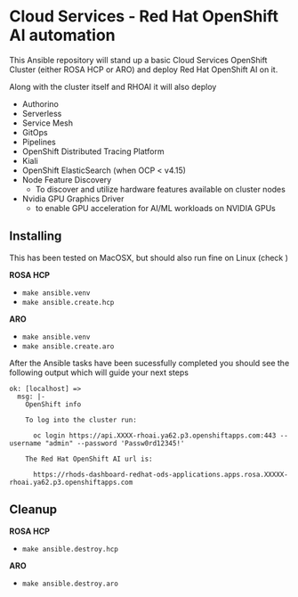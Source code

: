 # Cloud Services - Red Hat OpenShift AI automation

This Ansible repository will stand up a basic Cloud Services OpenShift Cluster (either ROSA HCP or ARO) and deploy Red Hat OpenShift AI on it.

Along with the cluster itself and RHOAI it will also deploy

  - Authorino
  - Serverless
  - Service Mesh
  - GitOps
  - Pipelines
  - OpenShift Distributed Tracing Platform
  - Kiali
  - OpenShift ElasticSearch (when OCP < v4.15)
  - Node Feature Discovery
    - To discover and utilize hardware features available on cluster nodes
  - Nvidia GPU Graphics Driver
    - to enable GPU acceleration for AI/ML workloads on NVIDIA GPUs


## Installing

This has been tested on MacOSX, but should also run fine on Linux (check )

**ROSA HCP**

- `make ansible.venv`
- `make ansible.create.hcp`

**ARO**

- `make ansible.venv`
- `make ansible.create.aro`


After the Ansible tasks have been sucessfully completed you should see the following output which will guide your next steps

```
ok: [localhost] =>
  msg: |-
    OpenShift info

    To log into the cluster run:

      oc login https://api.XXXX-rhoai.ya62.p3.openshiftapps.com:443 --username "admin" --password 'Passw0rd12345!'

    The Red Hat OpenShift AI url is:

      https://rhods-dashboard-redhat-ods-applications.apps.rosa.XXXXX-rhoai.ya62.p3.openshiftapps.com
```


## Cleanup

**ROSA HCP**

- `make ansible.destroy.hcp`

**ARO**

- `make ansible.destroy.aro`